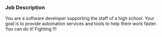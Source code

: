 ### Job Description

You are a software developer supporting the staff of a high school.
Your goal is to provide automation services and tools to help them work faster.
You can do it! Fighting !!!